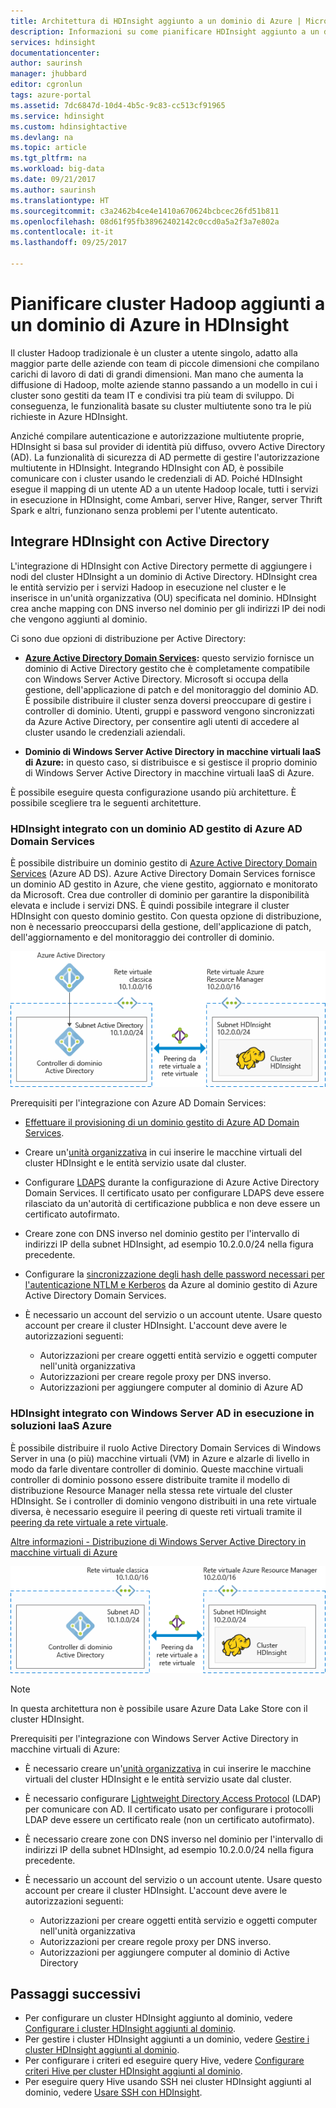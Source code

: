 ```yaml
---
title: Architettura di HDInsight aggiunto a un dominio di Azure | Microsoft Docs
description: Informazioni su come pianificare HDInsight aggiunto a un dominio.
services: hdinsight
documentationcenter: 
author: saurinsh
manager: jhubbard
editor: cgronlun
tags: azure-portal
ms.assetid: 7dc6847d-10d4-4b5c-9c83-cc513cf91965
ms.service: hdinsight
ms.custom: hdinsightactive
ms.devlang: na
ms.topic: article
ms.tgt_pltfrm: na
ms.workload: big-data
ms.date: 09/21/2017
ms.author: saurinsh
ms.translationtype: HT
ms.sourcegitcommit: c3a2462b4ce4e1410a670624bcbcec26fd51b811
ms.openlocfilehash: 08d61f95fb38962402142c0ccd0a5a2f3a7e802a
ms.contentlocale: it-it
ms.lasthandoff: 09/25/2017

---
```

# <a name="plan-azure-domain-joined-hadoop-clusters-in-hdinsight"></a>Pianificare cluster Hadoop aggiunti a un dominio di Azure in HDInsight

Il cluster Hadoop tradizionale è un cluster a utente singolo, adatto alla maggior parte delle aziende con team di piccole dimensioni che compilano carichi di lavoro di dati di grandi dimensioni. Man mano che aumenta la diffusione di Hadoop, molte aziende stanno passando a un modello in cui i cluster sono gestiti da team IT e condivisi tra più team di sviluppo. Di conseguenza, le funzionalità basate su cluster multiutente sono tra le più richieste in Azure HDInsight.

Anziché compilare autenticazione e autorizzazione multiutente proprie, HDInsight si basa sul provider di identità più diffuso, ovvero Active Directory (AD). La funzionalità di sicurezza di AD permette di gestire l'autorizzazione multiutente in HDInsight. Integrando HDInsight con AD, è possibile comunicare con i cluster usando le credenziali di AD. Poiché HDInsight esegue il mapping di un utente AD a un utente Hadoop locale, tutti i servizi in esecuzione in HDInsight, come Ambari, server Hive, Ranger, server Thrift Spark e altri, funzionano senza problemi per l'utente autenticato.

## <a name="integrate-hdinsight-with-active-directory"></a>Integrare HDInsight con Active Directory

L'integrazione di HDInsight con Active Directory permette di aggiungere i nodi del cluster HDInsight a un dominio di Active Directory. HDInsight crea le entità servizio per i servizi Hadoop in esecuzione nel cluster e le inserisce in un'unità organizzativa (OU) specificata nel dominio. HDInsight crea anche mapping con DNS inverso nel dominio per gli indirizzi IP dei nodi che vengono aggiunti al dominio.

Ci sono due opzioni di distribuzione per Active Directory:
* **[Azure Active Directory Domain Services](../active-directory-domain-services/active-directory-ds-overview.md):** questo servizio fornisce un dominio di Active Directory gestito che è completamente compatibile con Windows Server Active Directory. Microsoft si occupa della gestione, dell'applicazione di patch e del monitoraggio del dominio AD. È possibile distribuire il cluster senza doversi preoccupare di gestire i controller di dominio. Utenti, gruppi e password vengono sincronizzati da Azure Active Directory, per consentire agli utenti di accedere al cluster usando le credenziali aziendali.

* **Dominio di Windows Server Active Directory in macchine virtuali IaaS di Azure:** in questo caso, si distribuisce e si gestisce il proprio dominio di Windows Server Active Directory in macchine virtuali IaaS di Azure. 

È possibile eseguire questa configurazione usando più architetture. È possibile scegliere tra le seguenti architetture.


### <a name="hdinsight-integrated-with-an-azure-ad-domain-services-managed-ad-domain"></a>HDInsight integrato con un dominio AD gestito di Azure AD Domain Services
È possibile distribuire un dominio gestito di [Azure Active Directory Domain Services](../active-directory-domain-services/active-directory-ds-overview.md) (Azure AD DS). Azure Active Directory Domain Services fornisce un dominio AD gestito in Azure, che viene gestito, aggiornato e monitorato da Microsoft. Crea due controller di dominio per garantire la disponibilità elevata e include i servizi DNS. È quindi possibile integrare il cluster HDInsight con questo dominio gestito. Con questa opzione di distribuzione, non è necessario preoccuparsi della gestione, dell'applicazione di patch, dell'aggiornamento e del monitoraggio dei controller di dominio.

![Topologia del cluster HDInsight aggiunto a un dominio](./media/hdinsight-domain-joined-architecture/hdinsight-domain-joined-architecture_2.png)

Prerequisiti per l'integrazione con Azure AD Domain Services:

* [Effettuare il provisioning di un dominio gestito di Azure AD Domain Services](../active-directory-domain-services/active-directory-ds-getting-started.md).
* Creare un'[unità organizzativa](../active-directory-domain-services/active-directory-ds-admin-guide-create-ou.md) in cui inserire le macchine virtuali del cluster HDInsight e le entità servizio usate dal cluster.
* Configurare [LDAPS](../active-directory-domain-services/active-directory-ds-admin-guide-configure-secure-ldap.md) durante la configurazione di Azure Active Directory Domain Services. Il certificato usato per configurare LDAPS deve essere rilasciato da un'autorità di certificazione pubblica e non deve essere un certificato autofirmato.
* Creare zone con DNS inverso nel dominio gestito per l'intervallo di indirizzi IP della subnet HDInsight, ad esempio 10.2.0.0/24 nella figura precedente.
* Configurare la [sincronizzazione degli hash delle password necessari per l'autenticazione NTLM e Kerberos](../active-directory-domain-services/active-directory-ds-getting-started-password-sync.md) da Azure al dominio gestito di Azure Active Directory Domain Services.
* È necessario un account del servizio o un account utente. Usare questo account per creare il cluster HDInsight. L'account deve avere le autorizzazioni seguenti:

    - Autorizzazioni per creare oggetti entità servizio e oggetti computer nell'unità organizzativa
    - Autorizzazioni per creare regole proxy per DNS inverso.
    - Autorizzazioni per aggiungere computer al dominio di Azure AD


### <a name="hdinsight-integrated-with-windows-server-ad-running-on-azure-iaas"></a>HDInsight integrato con Windows Server AD in esecuzione in soluzioni IaaS Azure

È possibile distribuire il ruolo Active Directory Domain Services di Windows Server in una (o più) macchine virtuali (VM) in Azure e alzarle di livello in modo da farle diventare controller di dominio. Queste macchine virtuali controller di dominio possono essere distribuite tramite il modello di distribuzione Resource Manager nella stessa rete virtuale del cluster HDInsight. Se i controller di dominio vengono distribuiti in una rete virtuale diversa, è necessario eseguire il peering di queste reti virtuali tramite il [peering da rete virtuale a rete virtuale](../virtual-network/virtual-network-create-peering.md). 

[Altre informazioni - Distribuzione di Windows Server Active Directory in macchine virtuali di Azure](../active-directory/virtual-networks-windows-server-active-directory-virtual-machines.md)

![Topologia del cluster HDInsight aggiunto a un dominio](./media/hdinsight-domain-joined-architecture/hdinsight-domain-joined-architecture_1.png)

> [!NOTE]
> In questa architettura non è possibile usare Azure Data Lake Store con il cluster HDInsight.


Prerequisiti per l'integrazione con Windows Server Active Directory in macchine virtuali di Azure:

* È necessario creare un'[unità organizzativa](../active-directory-domain-services/active-directory-ds-admin-guide-create-ou.md) in cui inserire le macchine virtuali del cluster HDInsight e le entità servizio usate dal cluster.
* È necessario configurare [Lightweight Directory Access Protocol](../active-directory-domain-services/active-directory-ds-admin-guide-configure-secure-ldap.md) (LDAP) per comunicare con AD. Il certificato usato per configurare i protocolli LDAP deve essere un certificato reale (non un certificato autofirmato).
* È necessario creare zone con DNS inverso nel dominio per l'intervallo di indirizzi IP della subnet HDInsight, ad esempio 10.2.0.0/24 nella figura precedente.
* È necessario un account del servizio o un account utente. Usare questo account per creare il cluster HDInsight. L'account deve avere le autorizzazioni seguenti:

    - Autorizzazioni per creare oggetti entità servizio e oggetti computer nell'unità organizzativa
    - Autorizzazioni per creare regole proxy per DNS inverso.
    - Autorizzazioni per aggiungere computer al dominio di Active Directory


## <a name="next-steps"></a>Passaggi successivi
* Per configurare un cluster HDInsight aggiunto al dominio, vedere [Configurare i cluster HDInsight aggiunti al dominio](hdinsight-domain-joined-configure.md).
* Per gestire i cluster HDInsight aggiunti a un dominio, vedere [Gestire i cluster HDInsight aggiunti al dominio](hdinsight-domain-joined-manage.md).
* Per configurare i criteri ed eseguire query Hive, vedere [Configurare criteri Hive per cluster HDInsight aggiunti al dominio](hdinsight-domain-joined-run-hive.md).
* Per eseguire query Hive usando SSH nei cluster HDInsight aggiunti al dominio, vedere [Usare SSH con HDInsight](hdinsight-hadoop-linux-use-ssh-unix.md).

